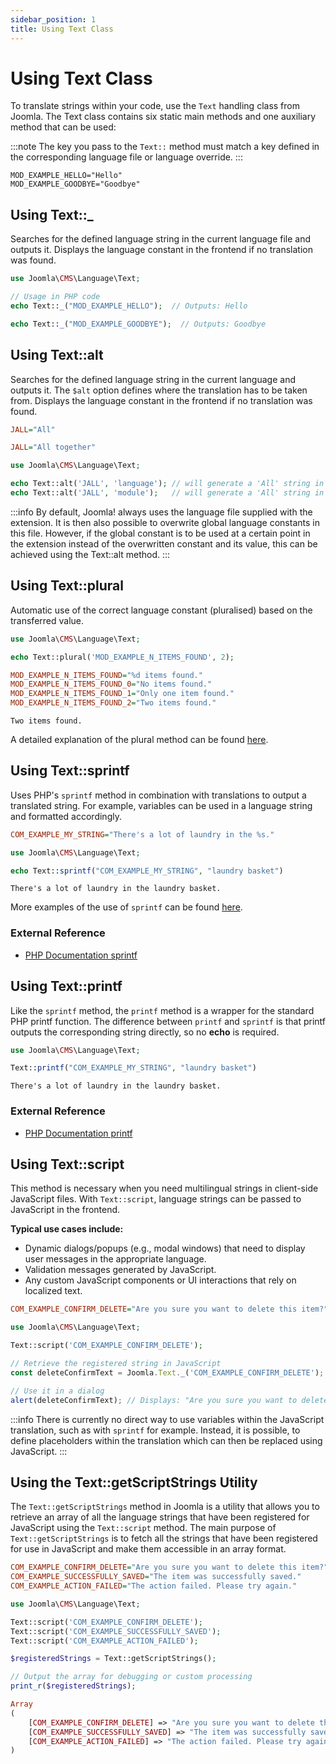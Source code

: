 ```yaml
---
sidebar_position: 1
title: Using Text Class
---
```


Using Text Class
================

To translate strings within your code, use the `Text` handling class from Joomla.
The Text class contains six static main methods and one auxiliary method that can be used:

:::note
The key you pass to the ``Text::`` method must match a key defined in the corresponding language file or language
override.
:::

```ìni
MOD_EXAMPLE_HELLO="Hello"
MOD_EXAMPLE_GOODBYE="Goodbye"
```

## Using Text::_

Searches for the defined language string in the current language file and outputs it. Displays the language constant 
in the frontend if no translation was found.

```php
use Joomla\CMS\Language\Text;

// Usage in PHP code
echo Text::_("MOD_EXAMPLE_HELLO");  // Outputs: Hello

echo Text::_("MOD_EXAMPLE_GOODBYE");  // Outputs: Goodbye
```

## Using Text::alt

Searches for the defined language string in the current language and outputs it. The `$alt` option defines where
the translation has to be taken from. Displays the language constant in the frontend if no translation was found.

```ini title="Global"
JALL="All"
```

```ini title="Module Language File"
JALL="All together"
```

```php
use Joomla\CMS\Language\Text;

echo Text::alt('JALL', 'language'); // will generate a 'All' string in English but a "Toutes" string in French
echo Text::alt('JALL', 'module');   // will generate a 'All' string in English but a "Tous" string in French
```

:::info
By default, Joomla! always uses the language file supplied with the extension. It is then also possible to overwrite
global language constants in this file. However, if the global constant is to be used at a certain point in the
extension instead of the overwritten constant and its value, this can be achieved using the Text::alt method.
:::

## Using Text::plural

Automatic use of the correct language constant (pluralised) based on the transferred value.

```php title="mod_example Template File Plural example"
use Joomla\CMS\Language\Text;

echo Text::plural('MOD_EXAMPLE_N_ITEMS_FOUND', 2);
```

```ini title="MOD_EXAMPLE Language File"
MOD_EXAMPLE_N_ITEMS_FOUND="%d items found."
MOD_EXAMPLE_N_ITEMS_FOUND_0="No items found."
MOD_EXAMPLE_N_ITEMS_FOUND_1="Only one item found."
MOD_EXAMPLE_N_ITEMS_FOUND_2="Two items found."
```

```plaintext title="Result"
Two items found.
```

A detailed explanation of the plural method can be found [here](./plural.md).

## Using Text::sprintf

Uses PHP's `sprintf` method in combination with translations to output a translated string. For example, variables can 
be used in a language string and formatted accordingly.

```ini title="Language Strings containing Placeholder for variable"
COM_EXAMPLE_MY_STRING="There's a lot of laundry in the %s."
```

```php title="Calling the translation and transferring a variable"
use Joomla\CMS\Language\Text;

echo Text::sprintf("COM_EXAMPLE_MY_STRING", "laundry basket")
```

```plaintext title="Result"
There's a lot of laundry in the laundry basket.
```

More examples of the use of `sprintf` can be found [here](./using-variables.md).

### External Reference

- [PHP Documentation sprintf](https://www.php.net/manual/en/function.sprintf.php)

## Using Text::printf

Like the `sprintf` method, the `printf` method is a wrapper for the standard PHP printf function.
The difference between `printf` and `sprintf` is that printf outputs the corresponding string directly, so no 
**echo** is required.

```php title="Register the language string for JavaScript"
use Joomla\CMS\Language\Text;

Text::printf("COM_EXAMPLE_MY_STRING", "laundry basket")
```

```plaintext title="Result"
There's a lot of laundry in the laundry basket.
```

### External Reference

- [PHP Documentation printf](https://www.php.net/manual/en/function.printf.php)

## Using Text::script

This method is necessary when you need multilingual strings in client-side JavaScript files. With `Text::script`, 
language strings can be passed to JavaScript in the frontend.

**Typical use cases include:**
- Dynamic dialogs/popups (e.g., modal windows) that need to display user messages in the appropriate language.
- Validation messages generated by JavaScript.
- Any custom JavaScript components or UI interactions that rely on localized text.

```ini title="Language File"
COM_EXAMPLE_CONFIRM_DELETE="Are you sure you want to delete this item?"
```

```php title="Register the language string for JavaScript"
use Joomla\CMS\Language\Text;

Text::script('COM_EXAMPLE_CONFIRM_DELETE');
```

```js title="Use the Language Constant in JavaScript"
// Retrieve the registered string in JavaScript
const deleteConfirmText = Joomla.Text._('COM_EXAMPLE_CONFIRM_DELETE');

// Use it in a dialog
alert(deleteConfirmText); // Displays: "Are you sure you want to delete this item?"
```

:::info
There is currently no direct way to use variables within the JavaScript translation, such as with `sprintf` for example. 
Instead, it is possible, to define placeholders within the translation which can then be replaced using JavaScript.
:::

## Using the Text::getScriptStrings Utility

The `Text::getScriptStrings` method in Joomla is a utility that allows you to retrieve an array of all the language 
strings that have been registered for JavaScript using the `Text::script` method. The main purpose of 
`Text::getScriptStrings` is to fetch all the strings that have been registered for use in JavaScript and make them 
accessible in an array format.

```ini title="Language File"
COM_EXAMPLE_CONFIRM_DELETE="Are you sure you want to delete this item?"
COM_EXAMPLE_SUCCESSFULLY_SAVED="The item was successfully saved."
COM_EXAMPLE_ACTION_FAILED="The action failed. Please try again."
```

```php title="Registering multiple strings"
use Joomla\CMS\Language\Text;

Text::script('COM_EXAMPLE_CONFIRM_DELETE');
Text::script('COM_EXAMPLE_SUCCESSFULLY_SAVED');
Text::script('COM_EXAMPLE_ACTION_FAILED');
```

```php title="Retrieve all the registered script strings"
$registeredStrings = Text::getScriptStrings();

// Output the array for debugging or custom processing
print_r($registeredStrings);
```

```php title="Result"
Array
(
    [COM_EXAMPLE_CONFIRM_DELETE] => "Are you sure you want to delete this item?"
    [COM_EXAMPLE_SUCCESSFULLY_SAVED] => "The item was successfully saved."
    [COM_EXAMPLE_ACTION_FAILED] => "The action failed. Please try again."
)
```






